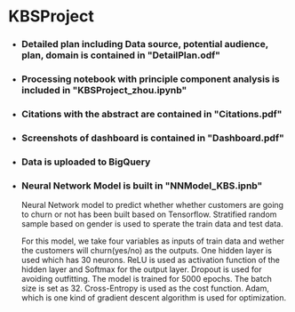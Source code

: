 # KBSProject

 - ### Detailed plan including Data source, potential audience, plan, domain is contained in "DetailPlan.odf"
 - ### Processing notebook with principle component analysis is included in "KBSProject_zhou.ipynb"
 - ### Citations with the abstract are contained in "Citations.pdf" 
 - ### Screenshots of dashboard is contained in "Dashboard.pdf"
 - ### Data is uploaded to BigQuery
 -	### Neural Network Model is built in "NNModel_KBS.ipnb"
    Neural Network model to predict whether whether customers are going to churn or not has been built based on Tensorflow. Stratified random sample based on gender is used to sperate the train data and test data. 

    For this model, we take four variables as inputs of train data and wether the customers will churn(yes/no) as the outputs. One hidden layer is used which has 30 neurons. ReLU is used as activation function of the hidden layer and Softmax for the output layer. Dropout is used for avoiding outfitting. The model is trained for 5000 epochs. The batch size is set as 32. Cross-Entropy is used as the cost function. Adam, which is one kind of gradient descent algorithm is used for optimization. 

